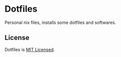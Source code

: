# Dotfiles

Personal nix files, installs some dotfiles and softwares.

## License

Dotfiles is [MIT Licensed](./LICENSE).
